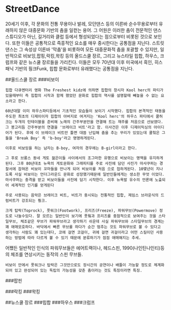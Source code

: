 # StreetDance

 20세기 이후, 각 문화의 전통 무용이나 발레, 모던댄스 등의 이른바 순수무용로부터 유래하지 않은 대중문화 기반의 춤을 일컫는 용어. 그 어원은 이러한 춤이 전문적인 댄스 스튜디오가 아닌, 길거리와 클럽 등에서 형성되었다는 점으로부터 비롯된 것으로 보인다. 또한 이들은 공통적으로 즉흥적인 요소를 매우 중시한다는 공통점을 지닌다.
스트릿댄스는 그 속성상 이른바 '막춤'을 비롯하여 모든 대중문화적 춤을 포괄할 수 있지만, 일반적으로 비보잉,팝핑,락킹,왁킹 등의 올드스쿨 장르, 그리고 뉴스타일 힙합, 하우스, 크럼프와 같은 뉴스쿨 장르들을 가리킨다. 이들은 모두 70년대 이후 미국에서 흑인, 히스패닉 기반의 훵크Funk, 힙합 문화로부터 유래했다는 공통점을 지닌다. 

##올드스쿨 장르
###비보이
 
	힙합 다큐멘터리 영화 The Freshest kidz에 의하면 힙합의 창시자 Kool herc의 파티가 있을때부터 즉 힙합의 시작과 함께 했었던 문화로 힙합의 역사를 설명할때 빼놓을 수 없는 요소라고 한다.

	60년대말 이미 하우스파티등에서 기초적인 모습들이 보이기 시작했다. 힙합의 본격적인 태동을 주도한 최초의 디제이이자 힙합의 아버지로 여겨지는 'Kool herc'의 하우스 파티에서 쿨허크는 두개의 턴테이블을 준비해 노래의 간주부분만을 연결해 트는 재주를 처음으로 선보였다. 그 봉고리듬 간주부분의 연결을 '브레이크 비트'라고 함. 이사건은 이후 디제이믹싱의 아이디어가 된다. 후에 이 브레이크 비트만 틀면 대뜸 난입해 춤을 추는 무리가 있었는데 쿨헠은 그들을 'Break Boy' 즉 'b-boy'라고 명명하게된다.

	이후로 비보잉을 하는 남자는 B-boy, 여자의 경우에는 B-girl이라고 한다.

	그 후로 브롱스 동네 게토 젊은이들 사이에서의 조그마한 유행으로 비보이는 명맥을 유지하게된다. 그후 80년대초 뉴욕의 게토문화와 그래피티를 주로 사진에 담던 사진가 마사쿠퍼는 경찰서에 잡혀온 비보이 꼬마들을 만나게 되어 비보이를 처음 으로 접하게된다. 10몇년이 지나도록 사실 비보이는 언더그라운드 문화로 성장했기때문에 일반인들에게는 생소한 무엇 이었다. 마사쿠퍼는 충격을 받고 비보이들을 사진에 담기 시작한다. 이후 뉴욕발 유수의 언론에 노출되어 세계적인 인기를 얻게된다

	주로 사용되는 음악은 브레이크 비트, 비트가 중시되는 전통적인 힙합, 제임스 브라운식의 드럼비트가 강조되는 훵크.

	크게 탑락(Toprock), 풋워크(Footwork), 프리즈(Freeze), 파워무브(Powermove) 정도로 나눌수있다. 잘 모르는 일반인이 보기에 풋웤과 프리즈를 중점적으로 보여주는 것을 스타일무브, 체조같은 무브가 파워무브라고 생각하기 쉬운데 사실 파워무브와 스타일무브의 경계는 꽤 애매모호하다. 바닥에서 빠른 무브를 하다가 순간 멈추는 것도 파워무브로 볼 수 있다고 생각하는 사람도 꽤 있는데다, 코에 걸면 코걸이, 귀에 걸면 귀걸이라고 어떤 스킬이던 사용하는 방법에 따라 다르게 볼 수 있기 때문에 분류하기가 점점 애매해지는 추세.
어쨌든 일반적인 인식의 파워무브들은 에어트랙이나, 헤드스핀, 1990(나인틴나인티)등의 체조를 연상시키는 동작의 스핀 무브들.

	비보이 안에서 풋워크나 탑락은 그것만으로도 장시간의 공연이나 배틀이 가능할 정도로 체계화되어 있고 완성되어 있는 독립의 가능성을 갖춘 춤이라는 것도 특징이라면 특징.


###팝핀



###락킹
###왁킹

##뉴스쿨 장르
###힙합
###하우스
###크럼프
